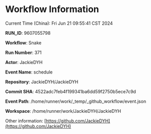 # Workflow Information

Current Time (China): Fri Jun 21 09:55:41 CST 2024  

**RUN_ID**: 9607055798  

**Workflow**: Snake  

**Run Number**: 371  

**Actor**: JackieDYH  

**Event Name**: schedule  

**Repository**: JackieDYH/JackieDYH  

**Commit SHA**: 4522adc7feb4f199341ba6dd59f2750b5ece7c9d  

**Event Path**: /home/runner/work/_temp/_github_workflow/event.json  

**Workspace**: /home/runner/work/JackieDYH/JackieDYH  

Other information: [https://github.com/JackieDYH](https://github.com/JackieDYH)
